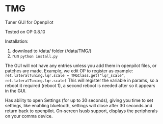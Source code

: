 # TMG
Tuner GUI for Openpilot

Tested on OP 0.8.10

Installation:
1) download to /data/ folder (/data/TMG/)
2) run ```python install.py```

The GUI will not have any entries unless you add them in openpilot files, or patches are made. Example, we edit OP to register as example:
```ret.lateralTuning.lqr.scale = TMGClass.get("lqr_scale", ret.lateralTuning.lqr.scale)```
This will register the variable in params, so a reboot it required (reboot 1), a second reboot is needed after so it appears in the GUI.

Has ability to open Settings (for up to 30 seconds), giving you time to set settings, like enabling bluetooth, settings will close after 30 seconds and return back to openpilot.
On-screen lsusb support, displays the peripherals on your comma device.
